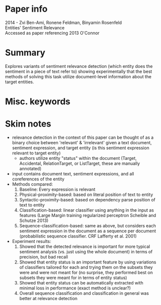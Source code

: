 # Paper info
2014 - Zvi Ben-Ami, Ronene Feldman, Binyamin Rosenfeld\
Entities' Sentiment Relevance\
Accessed as paper referencing 2013 O'Connor

# Summary
Explores variants of sentiment relevance detection (which entity does the sentiment
in a piece of text refer to) showing experimentally that the best methods of solving
this task utilize document-level information about the target entities.

# Misc. keywords

# Skim notes
- relevance detection in the context of this paper can be thought of as a binary
    choice between 'relevant' & 'irrelevant' given a text document, sentiment
    expression, and target entity (is this sentiment expression relevant to target
    entity)
    - authors utilize entity "status" within the document (Target, Accidental,
        RelationTarget, or ListTarget, these are manually annotated)
- input contains document text, sentiment expressions, and all coreferences of 
    the entity
- Methods compared:
    1. Baseline: Every expression is relevant
    2. Physical-proximity-based: based on literal position of text to entity
    3. Syntactic-proximity-based: based on dependency parse position of text to entity
    4. Classification-based: linear classifier using anything in the input as features
        (Large Margin training regularized perceptron Scheible and Schutze 2013)
    5. Sequence-classification-based: same as above, but considers each sentiment
        expression in the document as a sequence per document (probabilistic sequence
        classifier. CRF Lafferty et al. 2001)
- Experiment results:
    1. Showed that the detected relevance is important for more typical sentiment
        analysis (vs. just using the whole document) in terms of precision, but
        bad recall
    2. Showed that entity status is an important feature by using variations of
        classifiers tailored for each and trying them on the subsets they were
        and were not meant for (no surprise, they performed best on subsets they
        were meant for in terms of entity status)
    3. Showed that entity status can be automatically extracted with minimal loss
        in performance (exact method is unclear?)
    4. Overall sequence classification and classification in general was better at
        relevance detection
